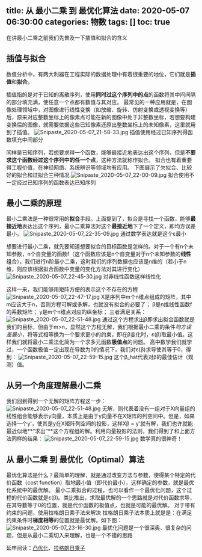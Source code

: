 title: 从 最小二乘 到 最优化算法
date: 2020-05-07 06:30:00
categories: 物数
tags: []
toc: true
---
在讲最小二乘之前我们先普及一下插值和拟合的含义

## 插值与拟合 ##
数值分析中，有两大利器在工程实际的数据处理中有着很重要的地位，它们就是**插值**和**拟合**。

插值指的是对于已知的离散序列，使用**同时过这个序列中的点**的函数将其中间间隔的部分填充满，使任意一个点都有数值与其对应。
最常见的一种应用就是，在图像处理领域中，对图像进行线性变换（如放缩、旋转、仿射变换或透视变换等）后，原来对应整数坐标上的像素点可能在新的图像中处于非整数坐标，若想要构建变换后的图像，就需要依据这些已知像素还原出整数坐标上的未知像素，这里就用到了插值。
![Snipaste_2020-05-07_21-58-33.jpg][1]
插值使用经过已知序列得函数填充中间部分

同样是已知序列，若想要求得一个函数，能够最接近地表达出这个序列，但是**不要求这个函数经过这个序列中的任一个点**，这种方法就称作拟合。
拟合也有着重要得工程价值，在神经网络、系统辨识等领域均有应用。
下图展示了欠拟合、比较好的拟合和过拟合三种情况
![Snipaste_2020-05-07_22-00-09.jpg][2]
拟合使用不一定经过已知序列的函数表达已知序列

## 最小二乘的原理 ##
最小二乘法是一种很常用的**拟合**手段。上面提到了，拟合是寻找一个函数，能够**最接近地**表达出这个序列，最小二乘算法对这个**最接近地**下了一个定义，即均方误差最小。
![Snipaste_2020-05-07_22-35-09.jpg][3]
通过数学表达就是这个ε最小

想要进行最小二乘，就先要知道想要拟合的目标函数是怎样的。对于一个有n个未知参数，n个自变量的函数f（这个函数应该是n个自变量对于n个未知参数的**线性**组合），我们进行n阶最小二乘，这时我们的序列数据也应该是n维的（若小于n维，则应该根据拟合函数中变量的变化方法对其进行变化）
![Snipaste_2020-05-07_22-45-30.jpg][4]
对非线性函数这样线性化

这样一来，我们能够用矩阵方便的表示这个不存在的方程
![Snipaste_2020-05-07_22-47-17.jpg][5]
X是序列中m个n维点组成的矩阵，其中m应该大于n，否则方程可解或多解，也就没有拟合的必要了；
β是n维线性函数f的系数矩阵；
y是m个n维点对应的纵坐标；
三者满足关系：
![Snipaste_2020-05-07_22-51-48.jpg][6]
通过这个方程求出β即求出拟合函数就是我们的目标，但由于m>n，显然这个方程无解，我们根据最小二乘的条件*均方误差最小*，将等式相等换为一个要求更小的约束，即在β变化时，ε(β)取最小值。这样我们就将最小二乘法化简为一个求多元函数**极值点**的问题。
高中数学我们就学过，一个函数极值一定出现在导数为0的情况下，我们对ε(β)求导使其等于0，得到：
![Snipaste_2020-05-07_22-59-15.jpg][7]
这个β_hat代表对β的最佳估计（观测）值。

## 从另一个角度理解最小二乘 ##
我们回到得到一个无解的矩阵方程这一步：
![Snipaste_2020-05-07_22-51-48.jpg][8]
无解，则代表着没有一组对于X向量组的线性组合能够表示y向量，本质上是由于y向量不在X矩阵的列空间中。但是，如果选择一个y'，使其是y在X矩阵列空间的投影，这样Xβ = y'就有解，我们也许就能最近似地**“求出”**这个方程组的解。利用向量投影的法则，我们得到了和上面方法同样的结果：
![Snipaste_2020-05-07_22-59-15.jpg][9]
数学真的很神奇！

## 从 最小二乘 到 最优化（Optimal）算法 ##
最优化算法是什么？最简单的理解，就是通过改变方法与参数，使得某个特定的代价函数（cost function）取地最小值（即代价最小），这样确定的参数，就是最优化系统中的最优解。
最小二乘拟合的过程，也可以看作一个最优化问题，这个过程的代价函数就是ε(β)。类比推出，求取最优解的一个思路就是对代价函数求导，在其导数等于0的位置，就是代价函数的极值点，也就是可能的最优解。
对于带有约束的问题，使用拉格朗日乘子法来解决
拉格朗日乘子法本质上就是是：在满足约束条件时**梯度相等**的位置就是最优解。如下图：
![Snipaste_2020-05-07_23-16-30.jpg][10]
最优化问题是一个很深奥、很复杂的问题，但是从最小二乘切入来理解，也是一个不错的思路

延申阅读：[凸优化][11]、[拉格朗日乘子][12]


  [1]: /old_images/2020/05/2016954707.jpg
  [2]: /old_images/2020/05/4249439680.jpg
  [3]: /old_images/2020/05/805442062.jpg
  [4]: /old_images/2020/05/4289012251.jpg
  [5]: /old_images/2020/05/2166186195.jpg
  [6]: /old_images/2020/05/1880372148.jpg
  [7]: /old_images/2020/05/1760421220.jpg
  [8]: /old_images/2020/05/1880372148.jpg
  [9]: /old_images/2020/05/1760421220.jpg
  [10]: /old_images/2020/05/10186376.jpg
  [11]: https://blog.csdn.net/chan_cyx/article/details/80274747
  [12]: https://www.zhihu.com/question/38586401
